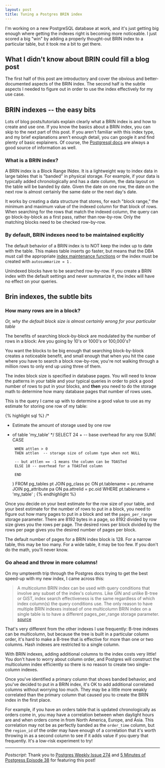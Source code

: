 ```yaml
---
layout: post
title: Tuning a Postgres BRIN index
---
```



I'm working on a new PostgreSQL database at work, and it's just 
getting big enough where getting the indexes right is 
becoming more noticeable. 
I just scored a big "win" by adding a properly
thought-out BRIN index
to a particular table, but it took me a bit to get there.

## What I didn't know about BRIN could fill a blog post

The first half of this post are introductory
and cover the obvious and better-documented aspects
of the BRIN index.  The second half is the subtle 
aspects I needed to figure out in order to use the index
effectively for my use case.

## BRIN indexes -- the easy bits

Lots of blog posts/tutorials explain clearly what a BRIN index
is and how to create and use one. If you know the basics about a BRIN
index, you can 
skip to the next part of this post. If you aren't familiar with
this index type, and my brief explanations aren't 
enough detail, you can google it and find plenty of basic explainers.
Of course, the [Postgresql docs](https://www.postgresql.org/docs/14/brin-intro.html) are always a good source of information as well.

### What is a BRIN index?

A BRIN index is a Block Range INdex.
It is a lightweight way to index data in large tables that is "banded" in
physical storage.  For example, if your data is typically added chronologically
and has a date column, the data layout on the table will be banded by date. 
Given the date on one row, the date on the next row is almost certainly the 
same date or the next day's date.

It works by creating a data structure that stores, for each "block range,"
the minimum and maximum value of the indexed column for that block of rows.
When searching for the rows that match the indexed column, the query 
can go block-by-block as a first pass, rather than row-by-row.
Only the matching blocks need to be checked row-by-row.

### By default, BRIN indexes need to be maintained explicitly

The default behavior of a BRIN index is to NOT keep the index
up to date with the table. This makes table inserts go faster, but
means that the DBA must call the appropriate
[index maintenance functions](https://www.postgresql.org/docs/current/functions-admin.html#FUNCTIONS-ADMIN-INDEX)
or the index must be created with `autosummarize = 1` .

Unindexed blocks have to be searched row-by-row.
If you create a BRIN index with the default settings and never 
summarize it, the index will have no effect on your queries.

## Brin indexes, the subtle bits

### How many rows are in a block?
*Or, why the default block size is almost certainly wrong for your particular table*

The benefits of searching block-by-block are modulated by the 
number of rows in a block: Are you going by 10's or 1000's or 100,000's?

You want the blocks to be big enough that searching
block-by-block creates a noticeable benefit, and small enough that when you
hit the case where you have to search a block row-by-row, you're not walking through
a million rows to only end up using three of them.

The index block size is specified in database pages.
You will need to know the patterns in your table and your typical queries in 
order to pick a good number of rows to put in your blocks, and **then** you 
need to do the
storage math to determine how many database pages that number of rows uses.

This is the query I came up with to determine a good value to use 
as my estimate for storing one row of my table:

{% highlight sql %}
/*
 * Estimate the amount of storage used by one row
 * of table 'my_table'
 */
SELECT
    24 + -- base overhead for any row
    SUM(
        CASE 

        WHEN attlen > 0 
        THEN attlen  -- storage size of column type when not NULL

        -- but attlen == -1 means the column can be TOASTed
        ELSE 18 -- overhead for a TOASTed column

        END
    )
FROM
         pg_tables pt
    JOIN pg_class pc
        ON pt.tablename = pc.relname
    JOIN pg_attribute pa
        ON pa.attrelid = pc.oid
WHERE
    pt.tablename = 'my_table'
;
{% endhighlight %}

Once you decide on your best estimate for the row size of your table,
and your best estimate for the number of rows to put in a block, you
need to figure out how many pages to put in a block and set the
`pages_per_range` storage parameter.  There are 8192 bytes in a page, 
so 8192 divided by row size gives you the rows per page.  The
desired rows per block divided by the rows per page gives you the 
desired number of pages per block.

The default number of pages for a BRIN index block is 128.  For a narrow
table, this may be too many. For a wide table, it may be too few.
If you don't do the math, you'll never know.

### Go ahead and throw in more columns!

On my umpteenth trip through the Postgres docs trying to get the best
speed-up with my new index, I came across this:

> A multicolumn BRIN index can be used with query conditions that involve any subset of the index's columns. Like GIN and unlike B-tree or GiST, index search effectiveness is the same regardless of which index column(s) the query conditions use. The only reason to have multiple BRIN indexes instead of one multicolumn BRIN index on a single table is to have a different pages_per_range storage parameter.  [source](https://www.postgresql.org/docs/latest/indexes-multicolumn.html)

That's very different from the other indexes I use frequently: B-tree indexes
can be multicolumn, but because the tree is built in a particular
column order, it's hard to make a B-tree that is effective
for more than one or two columns. Hash indexes are restricted to a single column.

With BRIN indexes, adding additional columns to the index costs very little! 
You don't have to worry about column order, and Postgres will construct the
multicolumn index efficiently so there is no reason to create two single-column
indexes.

Once you've identified a primary column that shows
banded behavior, and you've decided to put in a BRIN index, it's OK
to add additional correlated columns without worrying too much. They may be a little
more weakly correlated than the primary column that caused you to create
the BRIN index in the first place.

For example, if you have an orders table that is updated chronologically
as orders come in, you may have a correlation between when daylight hours are
and when orders come in from North America, Europe, and Asia.
This correlation may not be as perfectly banded as the `order_time` column, but 
the `region_id` of the order may have enough of a correlation
that it's worth throwing in as a second column to see if it adds value if 
you query that frequently.
It's a low-risk experiment to try!


---

_Postscript_: Thank you to [Postgres Weekly Issue 274]( https://postgresweekly.com/issues/474) and 
[5 Minutes of Postgress Episode 38](https://pganalyze.com/blog/5mins-postgres-BRIN-index) for featuring this post!